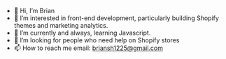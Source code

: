 - 👋 Hi, I’m Brian
- 👀 I’m interested in front-end development, particularly building Shopify themes and marketing analytics.
- 🌱 I’m currently and always, learning Javascript. 
- 💞️ I’m looking for people who need help on Shopify stores
- 📫 How to reach me email: briansh1225@gmail.com

<!---
purdator1225/purdator1225 is a ✨ special ✨ repository because its `README.md` (this file) appears on your GitHub profile.
You can click the Preview link to take a look at your changes.
--->
